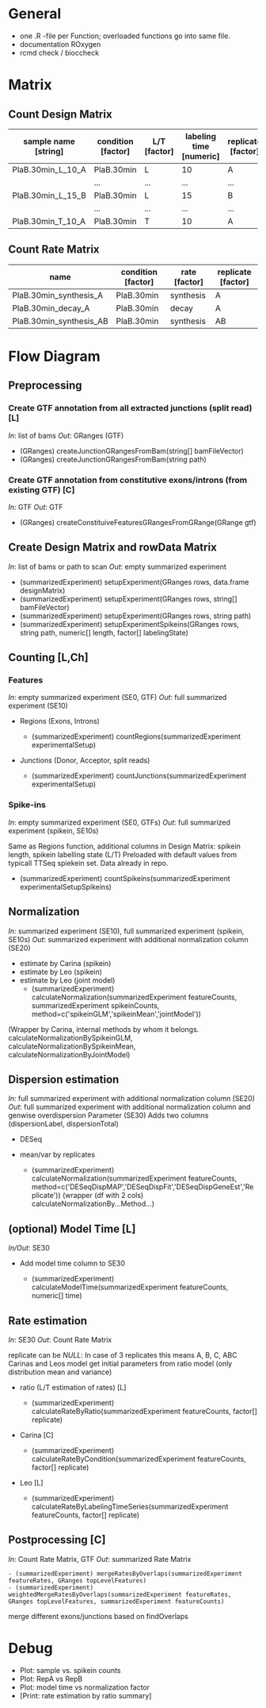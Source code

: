 # General
- one .R -file per Function; overloaded functions go into same file.
- documentation ROxygen
- rcmd check / bioccheck

 
# Matrix
## Count Design Matrix
| sample name [string] | condition [factor] | L/T [factor] | labeling time [numeric] | replicate [factor] | filename [string]     |
|----------------------|--------------------|--------------|-------------------------|--------------------|-----------------------|
| PlaB.30min_L_10_A    | PlaB.30min         | L            | 10                      | A                  | PlaB.30min_L_10_A.bam |
|                      | ...                | ...          | ...                     | ...                | ...                   |
| PlaB.30min_L_15_B    | PlaB.30min         | L            | 15                      | B                  | PlaB.30min_L_15_B.bam |
|                      | ...                | ...          | ...                     | ...                | ...                   |
| PlaB.30min_T_10_A    | PlaB.30min         | T            | 10                      | A                  | PlaB.30min_T_10_A.bam |
## Count Rate Matrix
| name                    | condition [factor] | rate [factor] | replicate [factor] |
|-------------------------|--------------------|---------------|--------------------|
| PlaB.30min_synthesis_A  | PlaB.30min         | synthesis     | A                  |
| PlaB.30min_decay_A      | PlaB.30min         | decay         | A                  |
| PlaB.30min_synthesis_AB | PlaB.30min         | synthesis     | AB                 |

# Flow Diagram
## Preprocessing
### Create GTF annotation from all extracted junctions (split read) [L]
*In*: list of bams
*Out*: GRanges (GTF)

- (GRanges) createJunctionGRangesFromBam(string[] bamFileVector)
- (GRanges) createJunctionGRangesFromBam(string path)

### Create GTF annotation from constitutive exons/introns (from existing GTF) [C]
*In*: GTF
*Out*: GTF
- (GRanges) createConstituiveFeaturesGRangesFromGRange(GRange gtf)

## Create Design Matrix and rowData Matrix 
*In*: list of bams or path to scan
*Out*: empty summarized experiment

- (summarizedExperiment) setupExperiment(GRanges rows, data.frame designMatrix)
- (summarizedExperiment) setupExperiment(GRanges rows, string[] bamFileVector)
- (summarizedExperiment) setupExperiment(GRanges rows, string path)
- (summarizedExperiment) setupExperimentSpikeins(GRanges rows, string path, numeric[] length, factor[] labelingState)

## Counting [L,Ch]
### Features 
*In*: empty summarized experiment (SE0, GTF)
*Out*: full summarized experiment (SE10)

- Regions (Exons, Introns)
	- (summarizedExperiment) countRegions(summarizedExperiment experimentalSetup)

- Junctions (Donor, Acceptor, split reads)
	- (summarizedExperiment) countJunctions(summarizedExperiment experimentalSetup)


### Spike-ins
*In*: empty summarized experiment (SE0, GTFs)
*Out*: full summarized experiment (spikein, SE10s)

Same as Regions function, additional columns in Design Matrix: spikein length, spikein labelling state (L/T)
Preloaded with default values from typicall TTSeq spiekein set. Data already in repo.

- (summarizedExperiment) countSpikeins(summarizedExperiment experimentalSetupSpikeins)

## Normalization
*In*: summarized experiment (SE10), full summarized experiment (spikein, SE10s)
*Out*: summarized experiment with additional normalization column (SE20)
- estimate by Carina (spikein)
- estimate by Leo (spikein)
- estimate by Leo (joint model)
	- (summarizedExperiment) calculateNormalization(summarizedExperiment featureCounts, summarizedExperiment spikeinCounts, method=c('spikeinGLM','spikeinMean','jointModel'))

(Wrapper by Carina, internal methods by whom it belongs. calculateNormalizationBySpikeinGLM, calculateNormalizationBySpikeinMean, calculateNormalizationByJointModel)
## Dispersion estimation
*In*: full summarized experiment with additional normalization column (SE20)
*Out*: full summarized experiment with additional normalization column and genwise overdispersion Parameter (SE30)
Adds two columns (dispersionLabel, dispersionTotal)
- DESeq
- mean/var by replicates

	- (summarizedExperiment) calculateNormalization(summarizedExperiment featureCounts, method=c('DESeqDispMAP','DESeqDispFit','DESeqDispGeneEst','Replicate'))
(wrapper (df with 2 cols) calculateNormalizationBy...Method...)
## (optional) Model Time [L]
*In/Out*:  SE30
- Add model time column to SE30

	- (summarizedExperiment) calculateModelTime(summarizedExperiment featureCounts, numeric[] time)

## Rate estimation
*In*: SE30
*Out*: Count Rate Matrix

replicate can be *NULL*: In case of 3 replicates this means A, B, C, ABC
Carinas and Leos model get initial parameters from ratio model (only distribution mean and variance)


- ratio (L/T estimation of rates) [L]
	- (summarizedExperiment) calculateRateByRatio(summarizedExperiment featureCounts, factor[] replicate)
	
- Carina [C]
	- (summarizedExperiment) calculateRateByCondition(summarizedExperiment featureCounts, factor[] replicate)
	
- Leo [L]
	- (summarizedExperiment) calculateRateByLabelingTimeSeries(summarizedExperiment featureCounts, factor[] replicate)

## Postprocessing [C]
*In*: Count Rate Matrix, GTF
*Out*: summarized Rate Matrix

	- (summarizedExperiment) mergeRatesByOverlaps(summarizedExperiment featureRates, GRanges topLevelFeatures)
	- (summarizedExperiment) weightedMergeRatesByOverlaps(summarizedExperiment featureRates, GRanges topLevelFeatures, summarizedExperiment featureCounts)

merge different exons/junctions based on findOverlaps



# Debug
- Plot: sample vs. spikein counts
- Plot: RepA vs RepB
- Plot: model time vs normalization factor
- [Print: rate estimation by ratio summary]

